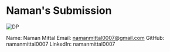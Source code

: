 # Naman's Submission

![DP](https://https://avatars2.githubusercontent.com/u/31571822?s=400&u=65e2f43bab9f8fbf6e83c690737a0d00d296594f&v=4)


Name: Naman Mittal
Email: namanmittal0007@gmail.com
GitHub: namanmittal0007
LinkedIn: namanmittal0007